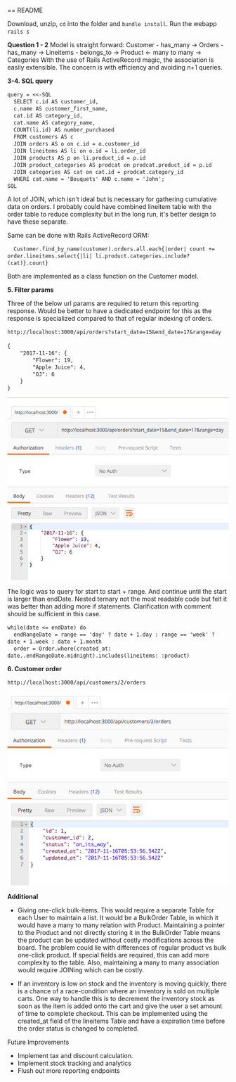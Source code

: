 == README

Download, unzip, `cd` into the folder and `bundle install`.
Run the webapp `rails s`


**Question 1 - 2**
Model is straight forward:
Customer - has_many -> Orders - has_many -> Lineitems - belongs_to -> Product <- many to many -> Categories
With the use of Rails ActiveRecord magic, the association is easily extensible. The concern is with efficiency and avoiding n+1 queries.

**3-4. SQL query**
```
query = <<-SQL
  SELECT c.id AS customer_id,
  c.name AS customer_first_name,
  cat.id AS category_id,
  cat.name AS category_name,
  COUNT(li.id) AS number_purchased
  FROM customers AS c
  JOIN orders AS o on c.id = o.customer_id
  JOIN lineitems AS li on o.id = li.order_id
  JOIN products AS p on li.product_id = p.id
  JOIN product_categories AS prodcat on prodcat.product_id = p.id
  JOIN categories AS cat on cat.id = prodcat.category_id
  WHERE cat.name = 'Bouquets' AND c.name = 'John';
SQL
```

A lot of JOIN, which isn't ideal but is necessary for gathering cumulative data on orders.
I probably could have combined lineitem table with the order table to reduce complexity but in the long run, it's better design to have these separate.

Same can be done with Rails ActiveRecord ORM:

```
  Customer.find_by_name(customer).orders.all.each{|order| count += order.lineitems.select{|li| li.product.categories.include?(cat)}.count}
```

Both are implemented as a class function on the Customer model.

**5. Filter params**

Three of the below url params are required to return this reporting response.
Would be better to have a dedicated endpoint for this as the response is specialized compared to that of regular indexing of orders.

```
http://localhost:3000/api/orders?start_date=15&end_date=17&range=day

{
    "2017-11-16": {
        "Flower": 19,
        "Apple Juice": 4,
        "OJ": 6
    }
}
```

![Report](docs/report.png)

The logic was to query for start to start + range.
And continue until the start is larger than endDate.
Nested ternary not the most readable code but felt it was better than adding more if statements. Clarification with comment should be sufficient in this case.

```
while(date <= endDate) do
  endRangeDate = range == 'day' ? date + 1.day : range == 'week' ? date + 1.week : date + 1.month
  order = Order.where(created_at: date..endRangeDate.midnight).includes(lineitems: :product)
```

**6. Customer order**

```
http://localhost:3000/api/customers/2/orders
```

![Customer](docs/customer.png)

**Additional**

- Giving one-click bulk-items.
This would require a separate Table for each User to maintain a list.
It would be a BulkOrder Table, in which it would have a many to many relation with Product.
Maintaining a pointer to the Product and not directly storing it in the BulkOrder Table means the product can be updated without costly modifications across the board.
The problem could lie with differences of regular product vs bulk one-click product. If special fields are required, this can add more complexity to the table.
Also, maintaining a many to many association would require JOINing which can be costly.

- If an inventory is low on stock and the inventory is moving quickly, there is a chance of a race-condition where an inventory is sold on multiple carts.
One way to handle this is to decrement the inventory stock as soon as the item is added onto the cart and give the user a set amount of time to complete checkout.
This can be implemented using the created_at field of the lineitems Table and have a expiration time before the order status is changed to completed.

Future Improvements
- Implement tax and discount calculation.
- Implement stock tracking and analytics
- Flush out more reporting endpoints
